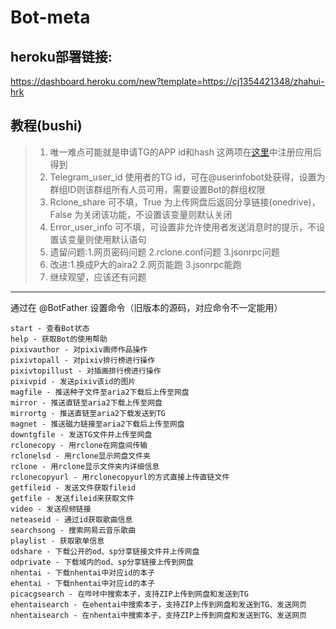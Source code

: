 # Bot-meta
## heroku部署链接:
https://dashboard.heroku.com/new?template=https://cj1354421348/zhahui-hrk
## 教程(bushi)
> 1. 唯一难点可能就是申请TG的APP id和hash 这两项在[这里](https://my.telegram.org)中注册应用后得到
> 2. Telegram_user_id    使用者的TG id，可在@userinfobot处获得，设置为群组ID则该群组所有人员可用，需要设置Bot的群组权限
> 3. Rclone_share 可不填，True 为上传网盘后返回分享链接(onedrive)，False 为关闭该功能，不设置该变量则默认关闭
> 4. Error_user_info 可不填，可设置非允许使用者发送消息时的提示，不设置该变量则使用默认语句
> 5. 遗留问题:1.网页密码问题 2.rclone.conf问题 3.jsonrpc问题
> 6. 改进:1.换成P大的aira2 2.网页能跑 3.jsonrpc能跑
> 7. 继续观望，应该还有问题
---
通过在 @BotFather 设置命令（旧版本的源码，对应命令不一定能用）
```
start - 查看Bot状态
help - 获取Bot的使用帮助
pixivauthor - 对pixiv画师作品操作
pixivtopall - 对pixiv排行榜进行操作
pixivtopillust - 对插画排行榜进行操作
pixivpid - 发送pixiv该id的图片
magfile - 推送种子文件至aria2下载后上传至网盘
mirror - 推送直链至aria2下载上传至网盘
mirrortg - 推送直链至aria2下载发送到TG
magnet - 推送磁力链接至aria2下载后上传至网盘
downtgfile - 发送TG文件并上传至网盘
rclonecopy - 用rclone在网盘间传输
rclonelsd - 用rclone显示网盘文件夹
rclone - 用rclone显示文件夹内详细信息
rclonecopyurl - 用rclonecopyurl的方式直接上传直链文件
getfileid - 发送文件获取fileid
getfile - 发送fileid来获取文件
video - 发送视频链接
neteaseid - 通过id获取歌曲信息
searchsong - 搜索网易云音乐歌曲
playlist - 获取歌单信息
odshare - 下载公开的od、sp分享链接文件并上传网盘
odprivate - 下载域内的od、sp分享链接上传到网盘
nhentai - 下载nhentai中对应id的本子
ehentai - 下载nhentai中对应id的本子
picacgsearch - 在哔咔中搜索本子，支持ZIP上传到网盘和发送到TG
ehentaisearch - 在ehentai中搜索本子，支持ZIP上传到网盘和发送到TG、发送网页
nhentaisearch - 在nhentai中搜索本子，支持ZIP上传到网盘和发送到TG、发送网页
```
